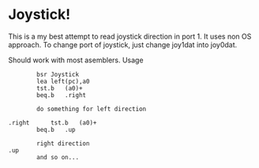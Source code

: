 # Joystick!

This is a my best attempt to read joystick direction in port 1. It uses non OS approach. To change
port of joystick, just change joy1dat into joy0dat.

Should work with most asemblers.
Usage 
```
		bsr	Joystick
		lea	left(pc),a0
		tst.b	(a0)+
		beq.b	.right

		do something for left direction

.right		tst.b	(a0)+
		beq.b	.up

		right direction
.up
		and so on...
```
